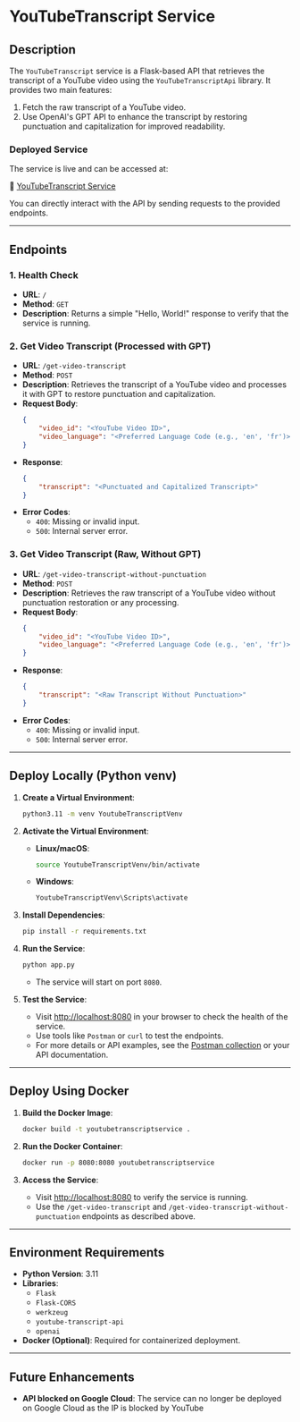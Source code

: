 # YouTubeTranscript Service

## **Description**
The `YouTubeTranscript` service is a Flask-based API that retrieves the transcript of a YouTube video using the `YouTubeTranscriptApi` library. It provides two main features:
1. Fetch the raw transcript of a YouTube video.
2. Use OpenAI's GPT API to enhance the transcript by restoring punctuation and capitalization for improved readability.

### **Deployed Service**
The service is live and can be accessed at:

🔗 [YouTubeTranscript Service](https://monjoor-youtube-transcript-service-203751395944.europe-west6.run.app)

You can directly interact with the API by sending requests to the provided endpoints.

---

## **Endpoints**

### **1. Health Check**
- **URL**: `/`
- **Method**: `GET`
- **Description**: Returns a simple "Hello, World!" response to verify that the service is running.

### **2. Get Video Transcript (Processed with GPT)**
- **URL**: `/get-video-transcript`
- **Method**: `POST`
- **Description**: Retrieves the transcript of a YouTube video and processes it with GPT to restore punctuation and capitalization.
- **Request Body**:
  ```json
  {
      "video_id": "<YouTube Video ID>",
      "video_language": "<Preferred Language Code (e.g., 'en', 'fr')>"
  }
  ```
- **Response**:
  ```json
  {
      "transcript": "<Punctuated and Capitalized Transcript>"
  }
  ```
- **Error Codes**:
  - `400`: Missing or invalid input.
  - `500`: Internal server error.

### **3. Get Video Transcript (Raw, Without GPT)**
- **URL**: `/get-video-transcript-without-punctuation`
- **Method**: `POST`
- **Description**: Retrieves the raw transcript of a YouTube video without punctuation restoration or any processing.
- **Request Body**:
  ```json
  {
      "video_id": "<YouTube Video ID>",
      "video_language": "<Preferred Language Code (e.g., 'en', 'fr')>"
  }
  ```
- **Response**:
  ```json
  {
      "transcript": "<Raw Transcript Without Punctuation>"
  }
  ```
- **Error Codes**:
  - `400`: Missing or invalid input.
  - `500`: Internal server error.

---

## **Deploy Locally (Python venv)**

1. **Create a Virtual Environment**:
   ```bash
   python3.11 -m venv YoutubeTranscriptVenv
   ```

2. **Activate the Virtual Environment**:
   - **Linux/macOS**:
     ```bash
     source YoutubeTranscriptVenv/bin/activate
     ```
   - **Windows**:
     ```bash
     YoutubeTranscriptVenv\Scripts\activate
     ```

3. **Install Dependencies**:
   ```bash
   pip install -r requirements.txt
   ```

4. **Run the Service**:
   ```bash
   python app.py
   ```
   - The service will start on port `8080`.

5. **Test the Service**:
   - Visit [http://localhost:8080](http://localhost:8080) in your browser to check the health of the service.
   - Use tools like `Postman` or `curl` to test the endpoints.
   - For more details or API examples, see the [Postman collection](../../5-Postman/) or your API documentation.
   

---

## **Deploy Using Docker**

1. **Build the Docker Image**:
   ```bash
   docker build -t youtubetranscriptservice .
   ```

2. **Run the Docker Container**:
   ```bash
   docker run -p 8080:8080 youtubetranscriptservice
   ```

3. **Access the Service**:
   - Visit [http://localhost:8080](http://localhost:8080) to verify the service is running.
   - Use the `/get-video-transcript` and `/get-video-transcript-without-punctuation` endpoints as described above.

---

## **Environment Requirements**

- **Python Version**: 3.11
- **Libraries**:
  - `Flask`
  - `Flask-CORS`
  - `werkzeug`
  - `youtube-transcript-api`
  - `openai`
- **Docker (Optional)**: Required for containerized deployment.

---

## **Future Enhancements**
- **API blocked on Google Cloud**: The service can no longer be deployed on Google Cloud as the IP is blocked by YouTube
